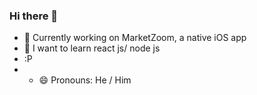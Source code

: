 ### Hi there 👋
- 🔭 Currently working on MarketZoom, a native iOS app
- 🌱 I want to learn react js/ node js
- :P
- - 😄 Pronouns: He / Him
<!--
**Sinceretear/Sinceretear** is a ✨ _special_ ✨ repository because its `README.md` (this file) appears on your GitHub profile.

Here are some ideas to get you started:


- 👯 I’m looking to collaborate on ...
- 🤔 I’m looking for help with ...
- 💬 Ask me about ...
- 📫 How to reach me: ...

- ⚡ Fun fact: ...
-->
